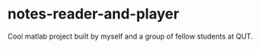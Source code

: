 # notes-reader-and-player
Cool matlab project built by myself and a group of fellow students at QUT. 
